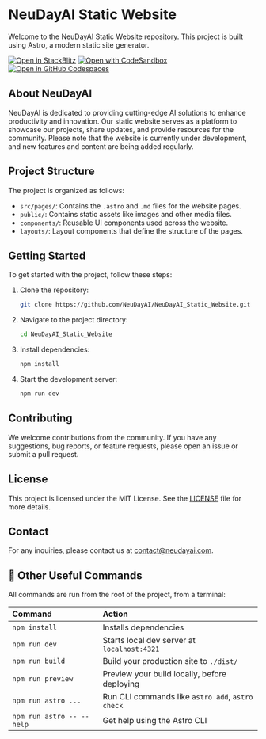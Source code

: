 # NeuDayAI Static Website

Welcome to the NeuDayAI Static Website repository. This project is built using Astro, a modern static site generator.

[![Open in StackBlitz](https://developer.stackblitz.com/img/open_in_stackblitz.svg)](https://stackblitz.com/github/withastro/astro/tree/latest/examples/basics)
[![Open with CodeSandbox](https://assets.codesandbox.io/github/button-edit-lime.svg)](https://codesandbox.io/p/sandbox/github/withastro/astro/tree/latest/examples/basics)
[![Open in GitHub Codespaces](https://github.com/codespaces/badge.svg)](https://codespaces.new/withastro/astro?devcontainer_path=.devcontainer/basics/devcontainer.json)

## About NeuDayAI

NeuDayAI is dedicated to providing cutting-edge AI solutions to enhance productivity and innovation. Our static website serves as a platform to showcase our projects, share updates, and provide resources for the community. Please note that the website is currently under development, and new features and content are being added regularly.

## Project Structure

The project is organized as follows:

- `src/pages/`: Contains the `.astro` and `.md` files for the website pages.
- `public/`: Contains static assets like images and other media files.
- `components/`: Reusable UI components used across the website.
- `layouts/`: Layout components that define the structure of the pages.

## Getting Started

To get started with the project, follow these steps:

1. Clone the repository:
    ```sh
    git clone https://github.com/NeuDayAI/NeuDayAI_Static_Website.git
    ```
2. Navigate to the project directory:
    ```sh
    cd NeuDayAI_Static_Website
    ```
3. Install dependencies:
    ```sh
    npm install
    ```
4. Start the development server:
    ```sh
    npm run dev
    ```

## Contributing

We welcome contributions from the community. If you have any suggestions, bug reports, or feature requests, please open an issue or submit a pull request.

## License

This project is licensed under the MIT License. See the [LICENSE](LICENSE) file for more details.

## Contact

For any inquiries, please contact us at [contact@neudayai.com](mailto:contact@neudayai.com).


## 🧞 Other Useful Commands

All commands are run from the root of the project, from a terminal:

| Command                   | Action                                           |
| :------------------------ | :----------------------------------------------- |
| `npm install`             | Installs dependencies                            |
| `npm run dev`             | Starts local dev server at `localhost:4321`      |
| `npm run build`           | Build your production site to `./dist/`          |
| `npm run preview`         | Preview your build locally, before deploying     |
| `npm run astro ...`       | Run CLI commands like `astro add`, `astro check` |
| `npm run astro -- --help` | Get help using the Astro CLI                     |

